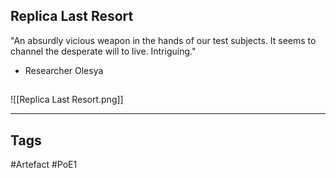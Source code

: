 ## Replica Last Resort
"An absurdly vicious weapon in the hands of our test subjects. It seems to
channel the desperate will to live. Intriguing."
- Researcher Olesya
##
![[Replica Last Resort.png]]

---
## Tags
#Artefact
#PoE1